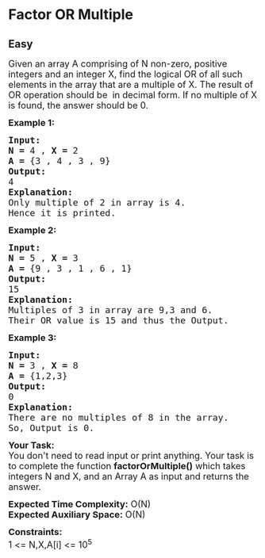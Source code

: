 # Factor OR Multiple
## Easy
<div class="problem-statement">
                <p></p><p><span style="font-size:18px">Given an array A comprising of N non-zero, positive integers and an integer X, find the logical OR of all such elements in the array that are a multiple of X. The result of OR operation should be&nbsp; in decimal form.&nbsp;If no multiple of X is found, the answer should be 0.</span></p>

<p><span style="font-size:18px"><strong>Example 1:</strong></span></p>

<pre><span style="font-size:18px"><strong>Input:</strong>
<strong>N = </strong>4 , <strong>X = </strong>2
<strong>A = </strong>{3 , 4 , 3 , 9}
<strong>Output:</strong>
4<strong>
Explanation:</strong>
Only multiple of 2 in array is 4.
Hence it is printed.</span></pre>

<p><span style="font-size:18px"><strong>Example 2:</strong></span></p>

<pre><span style="font-size:18px"><strong>Input:</strong>
<strong>N = </strong>5 , <strong>X = </strong>3
<strong>A = </strong>{9 , 3 , 1 , 6 , 1}
<strong>Output:</strong>
15<strong>
Explanation:</strong>
Multiples of 3 in array are 9,3 and 6.
Their OR value is 15 and thus the Output.</span></pre>

<p><span style="font-size:18px"><strong>Example 3:</strong></span></p>

<pre><span style="font-size:18px"><strong>Input:</strong>
<strong>N = </strong>3 , <strong>X = </strong>8
<strong>A = </strong>{1,2,3}
<strong>Output:</strong>
0<strong>
Explanation:</strong>
There are no multiples of 8 in the array.
So, Output is 0.</span>
</pre>

<p><span style="font-size:18px"><strong>Your Task:</strong><br>
You don't need to read input or print anything. Your task is to complete the function <strong>factorOrMultiple()</strong> which takes integers N and X, and an Array A as input and returns the answer.</span></p>

<p><span style="font-size:18px"><strong>Expected Time Complexity:</strong> O(N)<br>
<strong>Expected Auxiliary Space:</strong> O(N)</span></p>

<p><span style="font-size:18px"><strong>Constraints:</strong></span><br>
<span style="font-size:18px">1 &lt;= N,X,A[i] &lt;= 10<sup>5</sup></span></p>
 <p></p>
            </div>